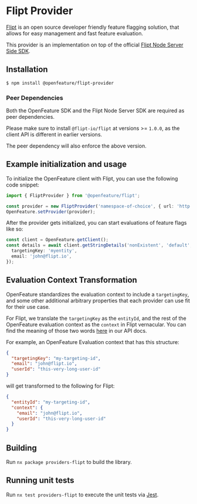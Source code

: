 # Flipt Provider

[Flipt](https://www.flipt.io/) is an open source developer friendly feature flagging solution, that allows for easy management and fast feature evaluation.

This provider is an implementation on top of the official [Flipt Node Server Side SDK](https://www.npmjs.com/package/@flipt-io/flipt).

## Installation

```
$ npm install @openfeature/flipt-provider
```

### Peer Dependencies

Both the OpenFeature SDK and the Flipt Node Server SDK are required as peer dependencies.

Please make sure to install `@flipt-io/flipt` at versions >= `1.0.0`, as the client API is different in earlier versions.

The peer dependency will also enforce the above version.

## Example initialization and usage

To initialize the OpenFeature client with Flipt, you can use the following code snippet:

```ts
import { FliptProvider } from '@openfeature/flipt';

const provider = new FliptProvider('namespace-of-choice', { url: 'http://your.upstream.flipt.host' });
OpenFeature.setProvider(provider);
```

After the provider gets initialized, you can start evaluations of feature flags like so:

```ts
const client = OpenFeature.getClient();
const details = await client.getStringDetails('nonExistent', 'default', {
  targetingKey: 'myentity',
  email: 'john@flipt.io',
});
```

## Evaluation Context Transformation

OpenFeature standardizes the evaluation context to include a `targetingKey`, and some other additional arbitrary properties that each provider can use fit for their use case.

For Flipt, we translate the `targetingKey` as the `entityId`, and the rest of the OpenFeature evaluation context as the `context` in Flipt vernacular. You can find the meaning of those two words [here](https://www.flipt.io/docs/reference/evaluation/variant-evaluation) in our API docs.

For example, an OpenFeature Evaluation context that has this structure:

```json
{
  "targetingKey": "my-targeting-id",
  "email": "john@flipt.io",
  "userId": "this-very-long-user-id"
}
```

will get transformed to the following for Flipt:

```json
{
  "entityId": "my-targeting-id",
  "context": {
    "email": "john@flipt.io",
    "userId": "this-very-long-user-id"
  }
}
```

## Building

Run `nx package providers-flipt` to build the library.

## Running unit tests

Run `nx test providers-flipt` to execute the unit tests via [Jest](https://jestjs.io).
